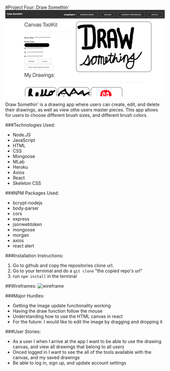 #Project Four: Draw Somethin'
![Draw Something](draw-something.png)

Draw Somethin' is a drawing app where users can create, edit, and delete their drawings, as well as view othe users master pieces. This app allows for users to choose different brush sizes, and different brush colors. 

###Technologies Used: 
- Node.JS
- JavaScript
- HTML
- CSS
- Mongoose
- MLab
- Heroku
- Axios
- React
- Skeleton CSS

###NPM Packages Used: 
- bcrypt-nodejs
- body-parser
- cors
- express
- jsonwebtoken
- mongoose
- morgan
- axios
- react alert

###Installation Instructions: 
1. Go to github and copy the repositories clone url.
2. Go to your terminal and do a ``git clone`` "the copied repo's url"
3. run ``npm install`` in the terminal

##Wireframes:
![wireframe](wireframe.png)

###Major Hurdles:
- Getting the image update functionality working
- Having the draw function follow the mouse
- Understanding how to use the HTML canvas in react
- For the future: I would like to edit the image by dragging and dropping it

###User Stories: 
- As a user I when I arrive at the app I want to be able to use the drawing canvas, and view all drawings that belong to all users
- Onced logged in I want to see the all of the tools available with the canvas, and my saved drawings
- Be able to log in, sign up, and update account settings
